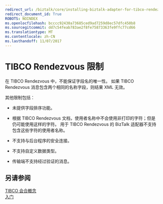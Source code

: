 ```yaml
---
redirect_url: /biztalk/core/installing-biztalk-adapter-for-tibco-rendezvous/
redirect_document_id: True
ROBOTS: NOINDEX
ms.openlocfilehash: bcccc92430a73685ced9ad7259d8ec57dfc450b8
ms.sourcegitcommit: dd7c54feab783ae2f8fe75873363fe9ffc77cd66
ms.translationtype: MT
ms.contentlocale: zh-CN
ms.lasthandoff: 11/07/2017
---
```

# <a name="tibco-rendezvous-limitations"></a>TIBCO Rendezvous 限制
在 TIBCO Rendezvous 中，不能保证字段名的唯一性。 如果 TIBCO Rendezvous 消息包含两个相同的名称字段，则结果 XML 无效。  
  
 其他限制包括：  
  
-   未提供字段排序功能。  
  
-   根据 TIBCO Rendezvous 文档，使用者名称中不会使用非打印的字符；但是仍可能使用这样的字符。 用于 TIBCO Rendezvous 的 BizTalk 适配器不支持包含这些字符的使用者名称。  
  
-   不支持与后台程序的安全连接。  
  
-   不支持自定义数据类型。  
  
-   传输端不支持经过验证的消息。  
  
## <a name="see-also"></a>另请参阅  
 [TIBCO 会合概念](../core/tibco-rendezvous-concepts.md)   
 [入门](../core/getting-started-with-biztalk-adapter-for-tibco-rendezvous.md)